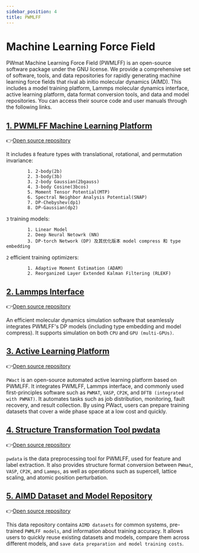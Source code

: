 ```yaml
---
sidebar_position: 4
title: PWMLFF
---
```

# Machine Learning Force Field

PWmat Machine Learning Force Field (PWMLFF) is an open-source software package under the GNU license. We provide a comprehensive set of software, tools, and data repositories for rapidly generating machine learning force fields that rival ab initio molecular dynamics (AIMD). This includes a model training platform, Lammps molecular dynamics interface, active learning platform, data format conversion tools, and data and model repositories. You can access their source code and user manuals through the following links.

## [1. PWMLFF Machine Learning Platform](./Installation.md#pwmlff)

👉[Open source repository](https://github.com/LonxunQuantum/PWMLFF)


It includes `8` feature types with translational, rotational, and permutation invariance:
```
        1. 2-body(2b)
        2. 3-body(3b)
        3. 2-body Gaussian(2bgauss)
        4. 3-body Cosine(3bcos)
        5. Moment Tensor Potential(MTP)
        6. Spectral Neighbor Analysis Potential(SNAP)
        7. DP-Chebyshev(dp1)
        8. DP-Gaussian(dp2)
```

`3` training models:
```
        1. Linear Model
        2. Deep Neural Netowrk (NN)
        3. DP-torch Network (DP) 及其优化版本 model compress 和 type embedding
```
`2` efficient training optimizers:
```
        1. Adaptive Moment Estimation (ADAM)
        2. Reorganized Layer Extended Kalman Filtering (RLEKF)
```

## [2. Lammps Interface](./Installation.md#lammps-recompiled-version-for-pwmlff)

👉[Open source repository](https://github.com/LonxunQuantum/Lammps_for_PWMLFF/tree/libtorch)

An efficient molecular dynamics simulation software that seamlessly integrates PWMLFF's DP models (including type embedding and model compress). It supports simulation on both `CPU` and `GPU (multi-GPUs)`.

## [3. Active Learning Platform](./active%20learning/README.md)


👉[Open source repository](https://github.com/LonxunQuantum/PWact)

`PWact` is an open-source automated active learning platform based on PWMLFF. It integrates PWMLFF, Lammps interface, and commonly used first-principles software such as `PWMAT`, `VASP`, `CP2K`, and `DFTB (integrated with PWMAT)`. It automates tasks such as job distribution, monitoring, fault recovery, and result collection. By using PWact, users can prepare training datasets that cover a wide phase space at a low cost and quickly.

## [4. Structure Transformation Tool pwdata](./Appendix-2.md)

👉[Open source repository](https://github.com/LonxunQuantum/pwdata)

`pwdata` is the data preprocessing tool for PWMLFF, used for feature and label extraction. It also provides structure format conversion between `PWmat`, `VASP`, `CP2K`, and `Lammps`, as well as operations such as supercell, lattice scaling, and atomic position perturbation.

## [5. AIMD Dataset and Model Repository](https://github.com/LonxunQuantum/PWMLFF_library)

👉[Open source repository](https://github.com/LonxunQuantum/PWMLFF_library)

This data repository contains `AIMD datasets` for common systems, pre-trained `PWMLFF models`, and information about training accuracy. It allows users to quickly reuse existing datasets and models, compare them across different models, and `save data preparation and model training costs`.